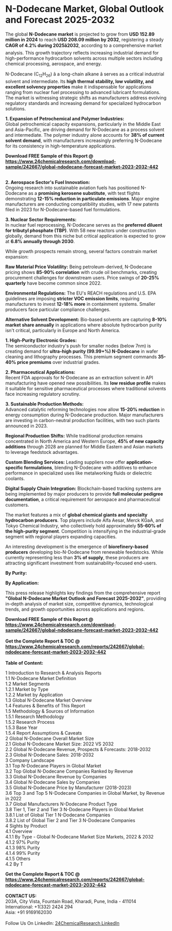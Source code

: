 <h1>N-Dodecane Market, Global Outlook and Forecast 2025-2032</h1><p>The global <strong>N-Dodecane market</strong> is projected to grow from <strong>USD 152.89 million in 2024</strong> to reach <strong>USD 208.09 million by 2032</strong>, registering a steady <strong>CAGR of 4.2% during 2025â2032</strong>, according to a comprehensive market analysis. This growth trajectory reflects increasing industrial demand for high-performance hydrocarbon solvents across multiple sectors including chemical processing, aerospace, and energy.</p><p>N-Dodecane (C<sub>12</sub>H<sub>26</sub>) â a long-chain alkane â serves as a critical industrial solvent and intermediate. Its <strong>high thermal stability, low volatility, and excellent solvency properties</strong> make it indispensable for applications ranging from nuclear fuel processing to advanced lubricant formulations. The market is witnessing strategic shifts as manufacturers address evolving regulatory standards and increasing demand for specialized hydrocarbon solutions.</p><p><strong>1. Expansion of Petrochemical and Polymer Industries:</strong><br>
Global petrochemical capacity expansions, particularly in the Middle East and Asia-Pacific, are driving demand for N-Dodecane as a process solvent and intermediate. The polymer industry alone accounts for <strong>38% of current solvent demand</strong>, with manufacturers increasingly preferring N-Dodecane for its consistency in high-temperature applications.</p><div><b>Download FREE Sample of this Report @ 
            <a href="https://www.24chemicalresearch.com/download-sample/242667/global-ndodecane-forecast-market-2023-2032-442">
            https://www.24chemicalresearch.com/download-sample/242667/global-ndodecane-forecast-market-2023-2032-442</a></b></div><br><p><strong>2. Aerospace Sector's Fuel Innovation:</strong><br>
Ongoing research into sustainable aviation fuels has positioned N-Dodecane as a <strong>promising kerosene substitute</strong>, with test flights demonstrating <strong>12-15% reduction in particulate emissions</strong>. Major engine manufacturers are conducting compatibility studies, with 17 new patents filed in 2023 for N-Dodecane-based fuel formulations.</p><p><strong>3. Nuclear Sector Requirements:</strong><br>
In nuclear fuel reprocessing, N-Dodecane serves as the <strong>preferred diluent for tributyl phosphate (TBP)</strong>. With 58 new reactors under construction globally, demand from this niche but critical application is expected to grow at <strong>6.8% annually through 2030</strong>.</p><p>While growth prospects remain strong, several factors constrain market expansion:</p><p><strong>Raw Material Price Volatility:</strong> Being petroleum-derived, N-Dodecane pricing shows <strong>85-90% correlation</strong> with crude oil benchmarks, creating procurement challenges for downstream users. Price swings of <strong>20-25% quarterly</strong> have become common since 2022.</p><p><strong>Environmental Regulations:</strong> The EU's REACH regulations and U.S. EPA guidelines are imposing <strong>stricter VOC emission limits</strong>, requiring manufacturers to invest <strong>12-18% more</strong> in containment systems. Smaller producers face particular compliance challenges.</p><p><strong>Alternative Solvent Development:</strong> Bio-based solvents are capturing <strong>8-10% market share annually</strong> in applications where absolute hydrocarbon purity isn't critical, particularly in Europe and North America.</p><p><strong>1. High-Purity Electronic Grades:</strong><br>
The semiconductor industry's push for smaller nodes (below 7nm) is creating demand for <strong>ultra-high purity (99.99+%) N-Dodecane</strong> in wafer cleaning and lithography processes. This premium segment commands <strong>35-40% price premiums</strong> over industrial grades.</p><p><strong>2. Pharmaceutical Applications:</strong><br>
Recent FDA approvals for N-Dodecane as an extraction solvent in API manufacturing have opened new possibilities. Its <strong>low residue profile</strong> makes it suitable for sensitive pharmaceutical processes where traditional solvents face increasing regulatory scrutiny.</p><p><strong>3. Sustainable Production Methods:</strong><br>
Advanced catalytic reforming technologies now allow <strong>15-20% reduction</strong> in energy consumption during N-Dodecane production. Major manufacturers are investing in carbon-neutral production facilities, with two such plants announced in 2023.</p><p><strong>Regional Production Shifts:</strong> While traditional production remains concentrated in North America and Western Europe, <strong>45% of new capacity additions</strong> through 2028 are planned for Middle Eastern and Asian markets to leverage feedstock advantages.</p><p><strong>Custom Blending Services:</strong> Leading suppliers now offer <strong>application-specific formulations</strong>, blending N-Dodecane with additives to enhance performance in specialized uses like metalworking fluids or dielectric coolants.</p><p><strong>Digital Supply Chain Integration:</strong> Blockchain-based tracking systems are being implemented by major producers to provide <strong>full molecular pedigree documentation</strong>, a critical requirement for aerospace and pharmaceutical customers.</p><p>The market features a mix of <strong>global chemical giants and specialty hydrocarbon producers</strong>. Top players include Alfa Aesar, Merck KGaA, and Tokyo Chemical Industry, who collectively hold approximately <strong>55-60% of the high-purity segment</strong>. Competition is intensifying in the industrial-grade segment with regional players expanding capacities.</p><p>An interesting development is the emergence of <strong>biorefinery-based producers</strong> developing bio-N-Dodecane from renewable feedstocks. While currently representing less than <strong>3% of supply</strong>, these producers are attracting significant investment from sustainability-focused end-users.</p><p><strong>By Purity:</strong></p><p><strong>By Application:</strong></p><p>This press release highlights key findings from the comprehensive report <strong>"Global N-Dodecane Market Outlook and Forecast 2025-2032"</strong>, providing in-depth analysis of market size, competitive dynamics, technological trends, and growth opportunities across applications and regions.</p><div><b>Download FREE Sample of this Report @ 
            <a href="https://www.24chemicalresearch.com/download-sample/242667/global-ndodecane-forecast-market-2023-2032-442">
            https://www.24chemicalresearch.com/download-sample/242667/global-ndodecane-forecast-market-2023-2032-442</a></b></div><br><div><b>Get the Complete Report & TOC @ 
            <a href="https://www.24chemicalresearch.com/reports/242667/global-ndodecane-forecast-market-2023-2032-442">
            https://www.24chemicalresearch.com/reports/242667/global-ndodecane-forecast-market-2023-2032-442</a></b></div><br>
            <b>Table of Content:</b><p>1 Introduction to Research & Analysis Reports<br />
    1.1 N-Dodecane Market Definition<br />
    1.2 Market Segments<br />
        1.2.1 Market by Type<br />
        1.2.2 Market by Application<br />
    1.3 Global N-Dodecane Market Overview<br />
    1.4 Features & Benefits of This Report<br />
    1.5 Methodology & Sources of Information<br />
        1.5.1 Research Methodology<br />
        1.5.2 Research Process<br />
        1.5.3 Base Year<br />
        1.5.4 Report Assumptions & Caveats<br />
2 Global N-Dodecane Overall Market Size<br />
    2.1 Global N-Dodecane Market Size: 2022 VS 2032<br />
    2.2 Global N-Dodecane Revenue, Prospects & Forecasts: 2018-2032<br />
    2.3 Global N-Dodecane Sales: 2018-2032<br />
3 Company Landscape<br />
    3.1 Top N-Dodecane Players in Global Market<br />
    3.2 Top Global N-Dodecane Companies Ranked by Revenue<br />
    3.3 Global N-Dodecane Revenue by Companies<br />
    3.4 Global N-Dodecane Sales by Companies<br />
    3.5 Global N-Dodecane Price by Manufacturer (2018-2023)<br />
    3.6 Top 3 and Top 5 N-Dodecane Companies in Global Market, by Revenue in 2022<br />
    3.7 Global Manufacturers N-Dodecane Product Type<br />
    3.8 Tier 1, Tier 2 and Tier 3 N-Dodecane Players in Global Market<br />
        3.8.1 List of Global Tier 1 N-Dodecane Companies<br />
        3.8.2 List of Global Tier 2 and Tier 3 N-Dodecane Companies<br />
4 Sights by Product<br />
    4.1 Overview<br />
        4.1.1 By Type - Global N-Dodecane Market Size Markets, 2022 & 2032<br />
        4.1.2 97% Purity<br />
        4.1.3 98% Purity<br />
        4.1.4 99% Purity<br />
        4.1.5 Others<br />
    4.2 By T</p><div><b>Get the Complete Report & TOC @ 
            <a href="https://www.24chemicalresearch.com/reports/242667/global-ndodecane-forecast-market-2023-2032-442">
            https://www.24chemicalresearch.com/reports/242667/global-ndodecane-forecast-market-2023-2032-442</a></b></div><br><b>CONTACT US:</b><br>
            203A, City Vista, Fountain Road, Kharadi, Pune, India - 411014<br>
            International: +1(332) 2424 294<br>
            Asia: +91 9169162030 <br><br>
            Follow Us On LinkedIn: <a href="https://www.linkedin.com/company/24chemicalresearch/">24ChemicalResearch LinkedIn</a>